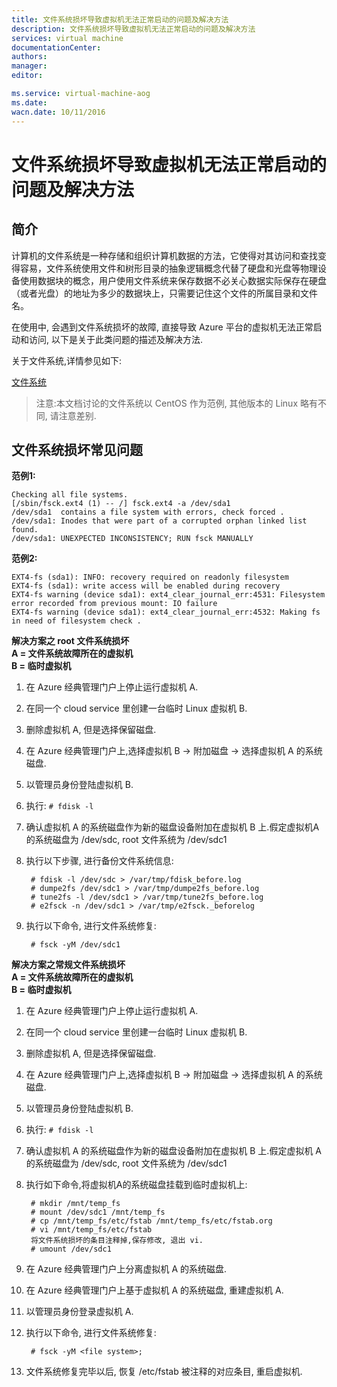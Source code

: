```yaml
---
title: 文件系统损坏导致虚拟机无法正常启动的问题及解决方法
description: 文件系统损坏导致虚拟机无法正常启动的问题及解决方法
services: virtual machine
documentationCenter: 
authors: 
manager: 
editor: 

ms.service: virtual-machine-aog
ms.date: 
wacn.date: 10/11/2016
---
```


# 文件系统损坏导致虚拟机无法正常启动的问题及解决方法

## 简介

计算机的文件系统是一种存储和组织计算机数据的方法，它使得对其访问和查找变得容易，文件系统使用文件和树形目录的抽象逻辑概念代替了硬盘和光盘等物理设备使用数据块的概念，用户使用文件系统来保存数据不必关心数据实际保存在硬盘（或者光盘）的地址为多少的数据块上，只需要记住这个文件的所属目录和文件名。

在使用中, 会遇到文件系统损坏的故障, 直接导致 Azure 平台的虚拟机无法正常启动和访问, 以下是关于此类问题的描述及解决方法.

关于文件系统,详情参见如下:

[文件系统](https://zh.wikipedia.org/zh-cn/%E6%96%87%E4%BB%B6%E7%B3%BB%E7%BB%9F)

>注意:本文档讨论的文件系统以 CentOS 作为范例, 其他版本的 Linux 略有不同, 请注意差别.

## 文件系统损坏常见问题

**范例1:**

    Checking all file systems.  
    [/sbin/fsck.ext4 (1) -- /] fsck.ext4 -a /dev/sda1  
    /dev/sda1  contains a file system with errors, check forced .   
    /dev/sda1: Inodes that were part of a corrupted orphan linked list found.   
    /dev/sda1: UNEXPECTED INCONSISTENCY; RUN fsck MANUALLY  

**范例2:**

    EXT4-fs (sda1): INFO: recovery required on readonly filesystem  
    EXT4-fs (sda1): write access will be enabled during recovery  
    EXT4-fs warning (device sda1): ext4_clear_journal_err:4531: Filesystem error recorded from previous mount: IO failure  
    EXT4-fs warning (device sda1): ext4_clear_journal_err:4532: Making fs in need of filesystem check . 

**解决方案之 root 文件系统损坏**  
**A = 文件系统故障所在的虚拟机**  
**B = 临时虚拟机**

 1. 在 Azure 经典管理门户上停止运行虚拟机 A.
 2. 在同一个 cloud service 里创建一台临时 Linux 虚拟机 B.
 3. 删除虚拟机 A, 但是选择保留磁盘.
 4. 在 Azure 经典管理门户上,选择虚拟机 B -> 附加磁盘 -> 选择虚拟机 A 的系统磁盘.
 5. 以管理员身份登陆虚拟机 B.
 6. 执行: `# fdisk -l`
 7. 确认虚拟机 A 的系统磁盘作为新的磁盘设备附加在虚拟机 B 上.假定虚拟机A的系统磁盘为 /dev/sdc, root 文件系统为 /dev/sdc1
 8. 执行以下步骤, 进行备份文件系统信息:  
 
         # fdisk -l /dev/sdc > /var/tmp/fdisk_before.log  
         # dumpe2fs /dev/sdc1 > /var/tmp/dumpe2fs_before.log  
         # tune2fs -l /dev/sdc1 > /var/tmp/tune2fs_before.log  
         # e2fsck -n /dev/sdc1 > /var/tmp/e2fsck._beforelog  

 9. 执行以下命令, 进行文件系统修复:  
 
         # fsck -yM /dev/sdc1
 
**解决方案之常规文件系统损坏**  
**A = 文件系统故障所在的虚拟机**  
**B = 临时虚拟机**

 1. 在 Azure 经典管理门户上停止运行虚拟机 A.
 2. 在同一个 cloud service 里创建一台临时 Linux 虚拟机 B.
 3. 删除虚拟机 A, 但是选择保留磁盘.
 4. 在 Azure 经典管理门户上,选择虚拟机 B -> 附加磁盘 -> 选择虚拟机 A 的系统磁盘.
 5. 以管理员身份登陆虚拟机 B.
 6. 执行: `# fdisk -l`
 7. 确认虚拟机 A 的系统磁盘作为新的磁盘设备附加在虚拟机 B 上.假定虚拟机 A 的系统磁盘为 /dev/sdc, root 文件系统为 /dev/sdc1
 8. 执行如下命令,将虚拟机A的系统磁盘挂载到临时虚拟机上: 
 
         # mkdir /mnt/temp_fs  
         # mount /dev/sdc1 /mnt/temp_fs  
         # cp /mnt/temp_fs/etc/fstab /mnt/temp_fs/etc/fstab.org  
         # vi /mnt/temp_fs/etc/fstab  
         将文件系统损坏的条目注释掉,保存修改, 退出 vi.  
         # umount /dev/sdc1

 9. 在 Azure 经典管理门户上分离虚拟机 A 的系统磁盘.
 10. 在 Azure 经典管理门户上基于虚拟机 A 的系统磁盘, 重建虚拟机 A.
 11. 以管理员身份登录虚拟机 A.
 12. 执行以下命令, 进行文件系统修复:  
 
          # fsck -yM <file system>;

 13. 文件系统修复完毕以后, 恢复 /etc/fstab 被注释的对应条目, 重启虚拟机.